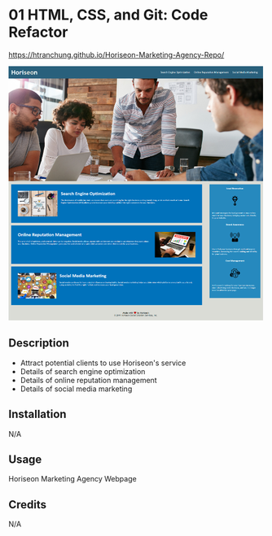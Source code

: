 # 01 HTML, CSS, and Git: Code Refactor

https://htranchung.github.io/Horiseon-Marketing-Agency-Repo/ 

<img src="assets/images/Page%20Screenshot.png" width="500" height="500">

## Description

- Attract potential clients to use Horiseon's service 
- Details of search engine optimization  
- Details of online reputation management
- Details of social media marketing 

## Installation

N/A

## Usage

Horiseon Marketing Agency Webpage

## Credits

N/A
